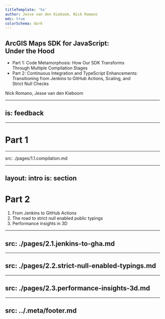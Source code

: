 ```yaml
---
titleTemplate: '%s'
author: Jesse van den Kieboom, Nick Romano
mdc: true
colorSchema: dark
---
```


## ArcGIS Maps SDK for JavaScript: <br/> Under the Hood
- Part 1: Code Metamorphosis: How Our SDK Transforms <br/> Through Multiple Compilation Stages
- Part 2: Continuous Integration and TypeScript Enhancements: <br/> Transitioning from Jenkins to GitHub Actions, Scaling, and <br/>Strict Null Checks

Nick Romano, Jesse van den Kieboom

---
is: feedback
---
---

# Part 1

---
src: ./pages/1.1.compilation.md

---
layout: intro
is: section
---

# Part 2

1. From Jenkins to GitHub Actions
2. The road to strict null enabled public typings
3. Performance insights in 3D

---
src: ./pages/2.1.jenkins-to-gha.md
---

---
src: ./pages/2.2.strict-null-enabled-typings.md
---

---
src: ./pages/2.3.performance-insights-3d.md
---

---
src: ../.meta/footer.md
---
